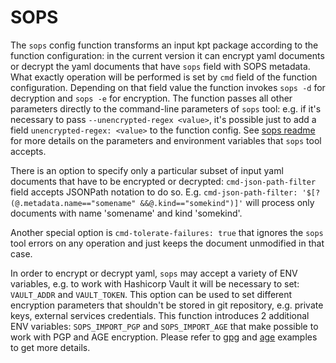 # SOPS

The `sops` config function transforms an input kpt package according to the
function configuration: in the current version it can encrypt yaml documents or
decrypt the yaml documents that have `sops` field with SOPS metadata. What exactly
operation will be performed is set by `cmd` field of the function configuration.
Depending on that field value the function invokes `sops -d` for decryption and 
`sops -e` for encryption. The function passes all other parameters directly
to the command-line parameters of `sops` tool: e.g. if it's necessary to pass
`--unencrypted-regex <value>`, it's possible just to add a field
`unencrypted-regex: <value>` to the function config. 
See [sops readme](https://github.com/mozilla/sops/blob/master/README.rst) for more
details on the parameters and environment variables that `sops` tool accepts.

There is an option to specify only a particular subset of input yaml documents that have to be
encrypted or decrypted: `cmd-json-path-filter` field accepts JSONPath notation to do so.
E.g. `cmd-json-path-filter: '$[?(@.metadata.name=="somename" &&@.kind=="somekind")]'` will process
only documents with name 'somename' and kind 'somekind'.

Another special option is `cmd-tolerate-failures: true` that ignores the `sops` tool errors on
any operation and just keeps the document unmodified in that case.

In order to encrypt or decrypt yaml, `sops` may accept a variety of ENV variables, e.g. to work
with Hashicorp Vault it will be necessary to set: `VAULT_ADDR` and
`VAULT_TOKEN`. This option can be used to set different encryption parameters that shouldn't be stored
in git repository, e.g. private keys, external services credentials.
This function introduces 2 additional ENV variables: `SOPS_IMPORT_PGP` and `SOPS_IMPORT_AGE` that
make possible to work with PGP and AGE encryption. Please refer to [gpg](gpg/) and [age](age/) examples
to get more details.
